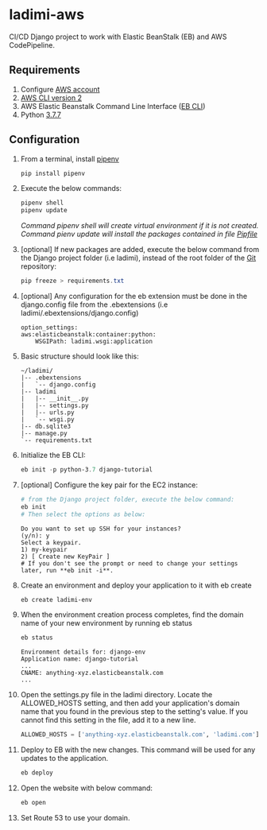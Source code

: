 # ladimi-aws

CI/CD Django project to work with Elastic BeanStalk (EB) and AWS CodePipeline.

## Requirements

1. Configure [AWS account](https://aws.amazon.com/)
2. [AWS CLI version 2](https://docs.aws.amazon.com/cli/latest/userguide/install-cliv2.html)
3. AWS Elastic Beanstalk Command Line Interface ([EB CLI](https://docs.aws.amazon.com/elasticbeanstalk/latest/dg/eb-cli3-install.html))
4. Python [3.7.7](https://www.python.org/downloads/release/python-377/)

## Configuration

1. From a terminal, install [pipenv](https://github.com/pypa/pipenv)

    ```powershell
    pip install pipenv
    ```

2. Execute the below commands:

    ```powershell
    pipenv shell
    pipenv update
    ```

    _Command pipenv shell will create virtual environment if it is not created. Command pienv update will install the packages contained in file [Pipfile](Pipfile)_

3. [optional] If new packages are added, execute the below command from the Django project folder (i.e ladimi), instead of the root folder of the [Git](https://git-scm.com/) repository:

    ```powershell
    pip freeze > requirements.txt
    ```

4. [optional] Any configuration for the eb extension must be done in the django.config file from the .ebextensions (i.e ladimi/.ebextensions/django.config)

    ```config
    option_settings:
    aws:elasticbeanstalk:container:python:
        WSGIPath: ladimi.wsgi:application
    ```

5. Basic structure should look like this:

    ```
    ~/ladimi/
    |-- .ebextensions
    |   `-- django.config
    |-- ladimi
    |   |-- __init__.py
    |   |-- settings.py
    |   |-- urls.py
    |   `-- wsgi.py
    |-- db.sqlite3
    |-- manage.py
    `-- requirements.txt
    ```

6. Initialize the EB CLI:
    ```powershell
    eb init -p python-3.7 django-tutorial
    ```

7. [optional] Configure the key pair for the EC2 instance:

    ```powershell
    # from the Django project folder, execute the below command:
    eb init
    # Then select the options as below:
    ```

    ```
    Do you want to set up SSH for your instances?
    (y/n): y
    Select a keypair.
    1) my-keypair
    2) [ Create new KeyPair ]
    # If you don't see the prompt or need to change your settings later, run **eb init -i**.
    ```

8. Create an environment and deploy your application to it with eb create

    ```powershell
    eb create ladimi-env
    ```

9. When the environment creation process completes, find the domain name of your new environment by running eb status

    ```powershell
    eb status
    ```

    ```
    Environment details for: django-env
    Application name: django-tutorial
    ...
    CNAME: anything-xyz.elasticbeanstalk.com
    ...
    ```

10. Open the settings.py file in the ladimi directory. Locate the ALLOWED_HOSTS setting, and then add your application's domain name that you found in the previous step to the setting's value. If you cannot find this setting in the file, add it to a new line.

    ```python
    ALLOWED_HOSTS = ['anything-xyz.elasticbeanstalk.com', 'ladimi.com']
    ```

11. Deploy to EB with the new changes. This command will be used for any updates to the application.

    ```powershell
    eb deploy
    ```

12. Open the website with below command:

    ```powershell
    eb open
    ```

13. Set Route 53 to use your domain.